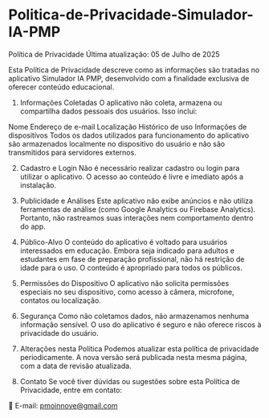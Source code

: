 # Politica-de-Privacidade-Simulador-IA-PMP
Política de Privacidade
Última atualização: 05 de Julho de 2025

Esta Política de Privacidade descreve como as informações são tratadas no aplicativo Simulador IA PMP, desenvolvido com a finalidade exclusiva de oferecer conteúdo educacional.

1. Informações Coletadas
O aplicativo não coleta, armazena ou compartilha dados pessoais dos usuários. Isso inclui:

Nome
Endereço de e-mail
Localização
Histórico de uso
Informações de dispositivos
Todos os dados utilizados para funcionamento do aplicativo são armazenados localmente no dispositivo do usuário e não são transmitidos para servidores externos.

2. Cadastro e Login
Não é necessário realizar cadastro ou login para utilizar o aplicativo. O acesso ao conteúdo é livre e imediato após a instalação.

3. Publicidade e Análises
Este aplicativo não exibe anúncios e não utiliza ferramentas de análise (como Google Analytics ou Firebase Analytics). Portanto, não rastreamos suas interações nem comportamento dentro do app.

4. Público-Alvo
O conteúdo do aplicativo é voltado para usuários interessados em educação. Embora seja indicado para adultos e estudantes em fase de preparação profissional, não há restrição de idade para o uso. O conteúdo é apropriado para todos os públicos.

5. Permissões do Dispositivo
O aplicativo não solicita permissões especiais no seu dispositivo, como acesso à câmera, microfone, contatos ou localização.

6. Segurança
Como não coletamos dados, não armazenamos nenhuma informação sensível. O uso do aplicativo é seguro e não oferece riscos à privacidade do usuário.

7. Alterações nesta Política
Podemos atualizar esta política de privacidade periodicamente. A nova versão será publicada nesta mesma página, com a data de revisão atualizada.

8. Contato
Se você tiver dúvidas ou sugestões sobre esta Política de Privacidade, entre em contato:

📧 E-mail: pmoinnove@gmail.com
